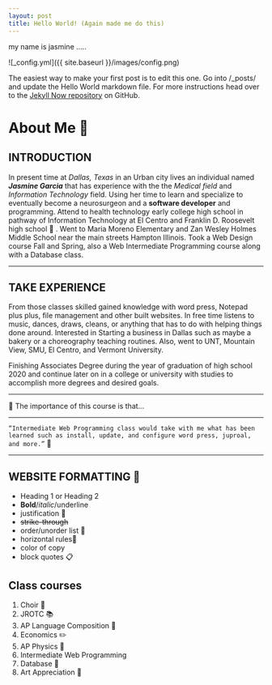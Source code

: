 ```yaml
---
layout: post
title: Hello World! (Again made me do this)
---
```


my name is jasmine .....

![_config.yml]({{ site.baseurl }}/images/config.png)

The easiest way to make your first post is to edit this one. Go into /_posts/ and update the Hello World markdown file. For more instructions head over to the [Jekyll Now repository](https://github.com/barryclark/jekyll-now) on GitHub.



# About Me :page_with_curl:
## INTRODUCTION 
  In present time at *Dallas, Texas* in an Urban city lives an individual named **_Jasmine Garcia_** that has experience with the the *Medical field* and *Information Technology* field. Using her time to learn and specialize to eventually become a neurosurgeon and a **software developer** and programming. Attend to health technology early college high school in pathway of Information Technology at El Centro and Franklin D. Roosevelt high school :school: . Went to Maria Moreno Elementary and Zan Wesley Holmes Middle School near the main streets Hampton Illinois. Took a Web Design course Fall and Spring, also a Web Intermediate Programming course along with a Database class.



****************

## TAKE EXPERIENCE 
  From those classes skilled gained knowledge with word press, Notepad plus plus, file management and other built websites. In free time listens to music, dances, draws, cleans, or anything that has to do with helping things done around. Interested in Starting a business in Dallas such as maybe a bakery or a choreography teaching routines. Also, went to UNT, Mountain View, SMU, El Centro, and Vermont University.

   Finishing Associates Degree during the year of graduation of high school 2020 and continue later on in a college or university with studies to accomplish more degrees and desired goals.

 
- - -

:thought_balloon: The importance of this course is that...
 
---

`“Intermediate Web Programming class would take with me what has been learned such as install, update, and configure word press, juproal, and more.”` :speech_balloon:

***

## WEBSITE FORMATTING :open_file_folder:
* Heading 1 or Heading 2
* **Bold**/*italic*/underline
* justification :pushpin:
* ~~strike-through~~
* order/unorder list :paperclip: 
* horizontal rules:page_facing_up:
* color of copy
* block quotes :clipboard:

## Class courses
1. Choir :musical_score:
2. JROTC :books:
3. AP Language Composition :notebook: 
4. Economics :pencil2:
5. AP Physics :green_book:
6. Intermediate Web Programming
7. Database :orange_book:
8. Art Appreciation :art:
